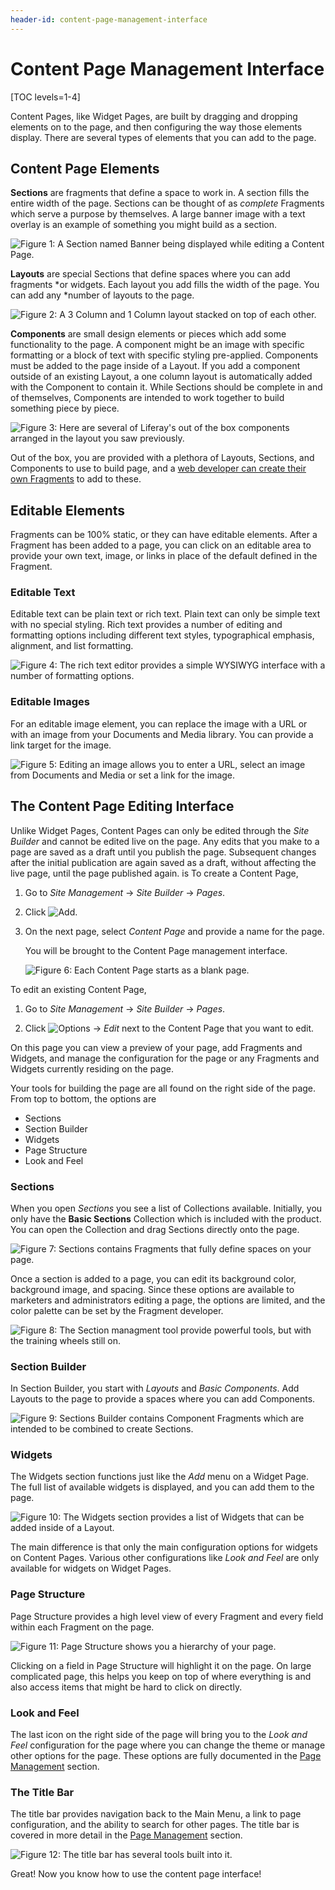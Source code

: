 ```yaml
---
header-id: content-page-management-interface
---
```


# Content Page Management Interface

[TOC levels=1-4]

Content Pages, like Widget Pages, are built by dragging and dropping elements 
on to the page, and then configuring the way those elements display. There are 
several types of elements that you can add to the page.

## Content Page Elements

**Sections** are fragments that define a space to work in. A section fills 
the entire width of the page. Sections can be thought of as *complete*
Fragments which serve a purpose by themselves. A large banner image with a text 
overlay is an example of something you might build as a section.

![Figure 1: A Section named *Banner* being displayed while editing a Content Page.](../../../../../images/content-page-section-example.png)

**Layouts** are special Sections that define spaces where you can add fragments
*or widgets. Each layout you add fills the width of the page. You can add  any
*number of layouts to the page.

![Figure 2: A 3 Column and 1 Column layout stacked on top of each other.](../../../../../images/content-page-layout-example.png)

**Components** are small design elements or pieces which add some functionality 
to the page. A component might be an image with specific formatting or a block 
of text with specific styling pre-applied. Components must be added to the page 
inside of a Layout. If you add a component outside of an existing Layout, a one 
column layout is automatically added with the Component to contain it. 
While Sections should be complete in and of themselves, Components are intended 
to work together to build something piece by piece.

![Figure 3: Here are several of Liferay's out of the box components arranged in the layout you saw previously.](../../../../../images/content-page-component-example.png)

Out of the box, you are provided with a plethora of Layouts, Sections, and 
Components to use to build page, and a
[web developer can create their own Fragments](dev-guide-link)
to add to these.

<!-- TODO: provide dev link for creating fragments above, when available -->

## Editable Elements

Fragments can be 100% static, or they can have editable elements. After a 
Fragment has been added to a page, you can click on an editable area to provide 
your own text, image, or links in place of the default defined in the Fragment.

### Editable Text

Editable text can be plain text or rich text. Plain text can only be simple 
text with no special styling. Rich text provides a number of editing and 
formatting options including different text styles, typographical emphasis, 
alignment, and list formatting.

![Figure 4: The rich text editor provides a simple WYSIWYG interface with a number of formatting options.](../../../../../images/content-page-rich-text-editor.png)

### Editable Images

For an editable image element, you can replace the image with a URL or with an 
image from your Documents and Media library. You can provide a link target for 
the image.

![Figure 5: Editing an image allows you to enter a URL, select an image from Documents and Media or set a link for the image.](../../../../../images/content-page-image-editor.png)

## The Content Page Editing Interface

Unlike Widget Pages, Content Pages can only be edited through the *Site 
Builder* and cannot be edited live on the page. Any edits that you make to a 
page are saved as a draft until you publish the page. Subsequent changes 
after the initial publication are again saved as a draft, without affecting the 
live page, until the page published again. is To create a Content Page,

1.  Go to *Site Management* &rarr; *Site Builder* &rarr; *Pages*.

2.  Click ![Add](../../../../../images/icon-add.png).

3.  On the next page, select *Content Page* and provide a name for the page.

    You will be brought to the Content Page management interface.
    
    ![Figure 6: Each Content Page starts as a blank page.](../../../../../images/content-page-edit-blank-page.png)

To edit an existing Content Page,

1.  Go to *Site Management* &rarr; *Site Builder* &rarr; *Pages*.

2.  Click ![Options](../../../../../images/icon-edit-pencil.png) &rarr; *Edit*
    next to the Content Page that you want to edit.
    
On this page you can view a preview of your page, add Fragments and Widgets, 
and manage the configuration for the page or any Fragments and Widgets 
currently residing on the page.

Your tools for building the page are all found on the right side of the page. 
From top to bottom, the options are

- Sections
- Section Builder
- Widgets
- Page Structure
- Look and Feel

### Sections

When you open *Sections* you see a list of Collections available. Initially, 
you only have the **Basic Sections** Collection which is included with the 
product. You can open the Collection and drag Sections directly onto the page.

![Figure 7: *Sections* contains Fragments that fully define spaces on your page.](../../../../../images/content-page-sections-editor.png)

Once a section is added to a page, you can edit its background color,
background image, and spacing. Since these options are available to marketers
and administrators editing a page, the options are limited, and the color
palette can be set by the Fragment developer.

![Figure 8: The Section managment tool provide powerful tools, but with the training wheels still on.](../../../../../images/content-page-sections-config.png)

### Section Builder

In Section Builder, you start with *Layouts* and *Basic Components*. Add 
Layouts to the page to provide a spaces where you can add Components.

![Figure 9: *Sections Builder* contains *Component* Fragments which are intended to be combined to create Sections.](../../../../../images/content-page-section-builder-editor.png)

### Widgets

The Widgets section functions just like the *Add* menu on a Widget Page. The 
full list of available widgets is displayed, and you can add them to the page.

![Figure 10: The Widgets section provides a list of Widgets that can be added inside of a Layout.](../../../../../images/content-page-widget-editor.png)

The main difference is that only the main configuration options for widgets on 
Content Pages. Various other configurations like *Look and Feel* are only 
available for widgets on Widget Pages.

### Page Structure


Page Structure provides a high level view of every Fragment and every field
within each Fragment on the page.

![Figure 11: *Page Structure* shows you a hierarchy of your page.](../../../../../images/content-page-page-structure-editor.png)

Clicking on a field in Page Structure will  highlight it on the page. On large
complicated page, this helps you keep on top  of where everything is and also
access items that might be hard to click on  directly.

### Look and Feel

The last icon on the right side of the page will bring you to the *Look and 
Feel* configuration for the page where you can change the theme or manage other 
options for the page. These options are fully documented in the
[Page Management](docs/7-2/user/-/knowledge_base/user/creating-pages) section.

### The Title Bar

The title bar provides navigation back to the Main Menu, a link to page
configuration, and the ability to search for other pages. The title bar is
covered in more detail in the
[Page Management](docs/7-2/user/-/knowledge_base/user/creating-pages) section.

![Figure 12: The title bar has several tools built into it.](../../../../../images/content-page-edit-title-bar.png)

Great! Now you know how to use the content page interface!
